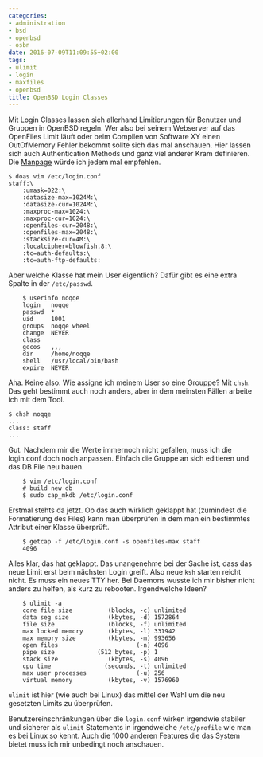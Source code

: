 ```yaml
---
categories:
- administration
- bsd
- openbsd
- osbn
date: 2016-07-09T11:09:55+02:00
tags:
- ulimit
- login
- maxfiles
- openbsd
title: OpenBSD Login Classes
---
```


Mit Login Classes lassen sich allerhand Limitierungen für Benutzer und
Gruppen in OpenBSD regeln. Wer also bei seinem Webserver auf das OpenFiles
Limit läuft oder beim Compilen von Software XY einen OutOfMemory Fehler
bekommt sollte sich das mal anschauen. Hier lassen sich auch Authentication
Methods und ganz viel anderer Kram definieren. Die
[Manpage](http://man.openbsd.org/OpenBSD-current/man5/login.conf.5) würde
ich jedem mal empfehlen.

	$ doas vim /etc/login.conf
	staff:\
        :umask=022:\
        :datasize-max=1024M:\
        :datasize-cur=1024M:\
        :maxproc-max=1024:\
        :maxproc-cur=1024:\
        :openfiles-cur=2048:\
        :openfiles-max=2048:\
        :stacksize-cur=4M:\
        :localcipher=blowfish,8:\
        :tc=auth-defaults:\
        :tc=auth-ftp-defaults:

Aber welche Klasse hat mein User eigentlich? Dafür gibt es eine extra
Spalte in der `/etc/passwd`.

		$ userinfo noqqe
		login   noqqe
		passwd  *
		uid     1001
		groups  noqqe wheel
		change  NEVER
		class
		gecos   ,,,
		dir     /home/noqqe
		shell   /usr/local/bin/bash
		expire  NEVER

Aha. Keine also. Wie assigne ich meinem User so eine Grouppe? Mit `chsh`.
Das geht bestimmt auch noch anders, aber in dem meinsten Fällen arbeite ich
mit dem Tool.

    $ chsh noqqe
    ...
    class: staff
    ...

Gut. Nachdem mir die Werte immernoch nicht gefallen, muss ich die
login.conf doch noch anpassen. Einfach die Gruppe an sich editieren und das
DB File neu bauen.

		$ vim /etc/login.conf
		# build new db
		$ sudo cap_mkdb /etc/login.conf

Erstmal stehts da jetzt. Ob das auch wirklich geklappt hat (zumindest die
Formatierung des Files) kann man überprüfen in dem man ein bestimmtes
Attribut einer Klasse überprüft.

		$ getcap -f /etc/login.conf -s openfiles-max staff
		4096

Alles klar, das hat geklappt. Das unangenehme bei der Sache ist, dass das
neue Limit erst beim nächsten Login greift. Also neue `ksh` starten reicht
nicht. Es muss ein neues TTY her. Bei Daemons wusste ich mir bisher nicht
anders zu helfen, als kurz zu rebooten. Irgendwelche Ideen?

		$ ulimit -a
		core file size          (blocks, -c) unlimited
		data seg size           (kbytes, -d) 1572864
		file size               (blocks, -f) unlimited
		max locked memory       (kbytes, -l) 331942
		max memory size         (kbytes, -m) 993656
		open files                      (-n) 4096
		pipe size            (512 bytes, -p) 1
		stack size              (kbytes, -s) 4096
		cpu time               (seconds, -t) unlimited
		max user processes              (-u) 256
		virtual memory          (kbytes, -v) 1576960

`ulimit` ist hier (wie auch bei Linux) das mittel der Wahl um die neu
gesetzten Limits zu überprüfen.

Benutzereinschränkungen über die `login.conf` wirken irgendwie stabiler und
sicherer als `ulimit` Statements in irgendwelche `/etc/profile` wie man es
bei Linux so kennt. Auch die 1000 anderen Features die das System bietet
muss ich mir unbedingt noch anschauen.
